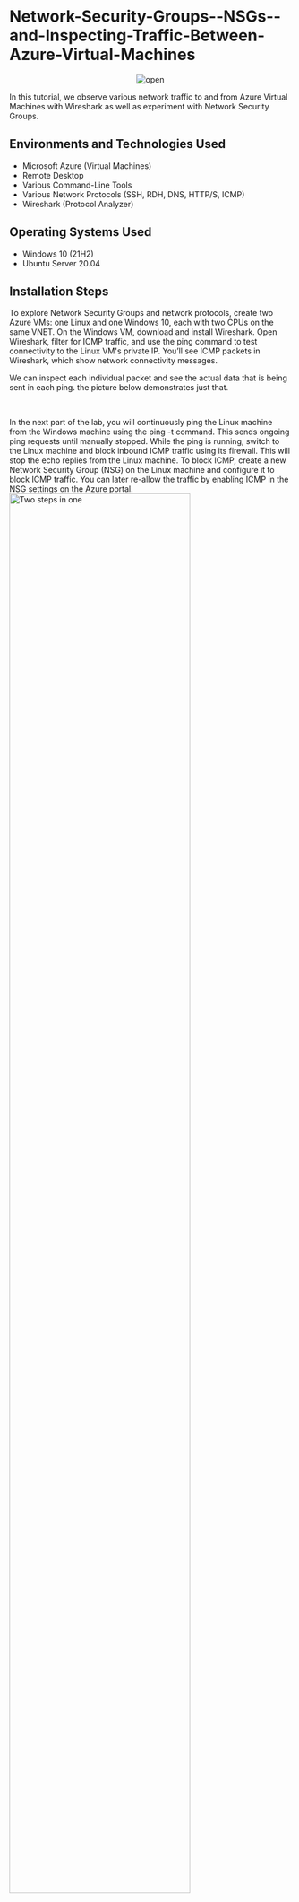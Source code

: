 # Network-Security-Groups--NSGs--and-Inspecting-Traffic-Between-Azure-Virtual-Machines
<p align="center">
<img src="https://imgur.com/nd1IDzZ.png" alt="open"/>
</p>

In this tutorial, we observe various network traffic to and from Azure Virtual Machines with Wireshark as well as experiment with Network Security Groups.<br />

<h2>Environments and Technologies Used</h2>

- Microsoft Azure (Virtual Machines)
- Remote Desktop
- Various Command-Line Tools
- Various Network Protocols (SSH, RDH, DNS, HTTP/S, ICMP)
- Wireshark (Protocol Analyzer)

<h2>Operating Systems Used </h2>

- Windows 10 (21H2)
- Ubuntu Server 20.04

<h2>Installation Steps</h2>


<p>
</p>
<p>
To explore Network Security Groups and network protocols, create two Azure VMs: one Linux and one Windows 10, each with two CPUs on the same VNET. On the Windows VM, download and install Wireshark. Open Wireshark, filter for ICMP traffic, and use the ping command to test connectivity to the Linux VM's private IP. You’ll see ICMP packets in Wireshark, which show network connectivity messages. 
<p>
We can inspect each individual packet and see the actual data that is being sent in each ping. the picture below demonstrates just that. 
</p>
<br />
<p>
In the next part of the lab, you will continuously ping the Linux machine from the Windows machine using the ping -t command. This sends ongoing ping requests until manually stopped. While the ping is running, switch to the Linux machine and block inbound ICMP traffic using its firewall. This will stop the echo replies from the Linux machine.
To block ICMP, create a new Network Security Group (NSG) on the Linux machine and configure it to block ICMP traffic. You can later re-allow the traffic by enabling ICMP in the NSG settings on the Azure portal.
  
<img src="https://imgur.com/Ee5ghJ8.png" height="80%" width="80%" alt="Two steps in one"/>
<img src="https://imgur.com/cL053oG.png" height="80%" width="80%" alt="Two steps in one"/>
</p>
<p>
Next, we'll use the Windows machine to SSH into the Linux machine. SSH provides command-line access to the remote system without a graphical interface. Set Wireshark to filter for SSH packets. When you run the command ssh labuser@10.0.0.5 in the Windows Command Prompt, Wireshark will immediately start capturing SSH packet activity.
</p>
<br />
<img src="https://imgur.com/kVmxJI8.png" height="80%" width="80%" alt="Disk Sanitization Steps"/>
</p>
<p>
Now, we'll use Wireshark to filter for DHCP traffic. DHCP (Dynamic Host Configuration Protocol) operates on ports 67 and 68 to assign IP addresses to devices. On the Windows machine, run the command ipconfig /renew to request a new IP address. When you execute the command, Wireshark will capture and display the DHCP traffic.
</p>
<br />
<img src="https://imgur.com/TN8D64l.png" height="80%" width="80%" alt="Disk Sanitization Steps"/>
</p>
<p>
Next, we’ll filter for DNS traffic in Wireshark. DNS (Domain Name System) resolves domain names to IP addresses. To generate DNS traffic, use the command nslookup www.google.com. This command queries the DNS server to find the IP address for Google's domain, and Wireshark will capture the corresponding DNS packets.
</p>
<br />
<img src="https://imgur.com/KMQLkoy.png" height="80%" width="80%" alt="Disk Sanitization Steps"/>
</p>
<p>
Finally, we'll filter for RDP traffic in Wireshark. Use the filter tcp.port==3389 to capture Remote Desktop Protocol packets. Since RDP is actively used to connect to the virtual machine, you'll see a continuous stream of traffic in Wireshark.
</p>
<br />
<img src="https://imgur.com/EpSmEMv.png" height="80%" width="80%" alt="Disk Sanitization Steps"/>
</p>
<p>
